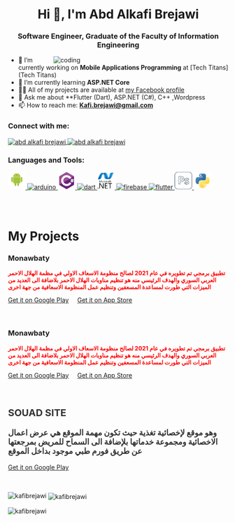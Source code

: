 <h1 align="center">Hi 👋, I'm Abd Alkafi Brejawi</h1>
<h3 align="center">Software Engineer, Graduate of the Faculty of Information Engineering</h3>

<img align="right" alt="coding" width="400" src="https://raw.githubusercontent.com/TheDudeThatCode/TheDudeThatCode/master/Assets/Developer.gif">

- 🔭 I’m currently working on **Mobile Applications Programming** at [Tech Titans](Tech Titans)
- 🌱 I’m currently learning **ASP.NET Core**
- 👨‍💻 All of my projects are available at [my Facebook profile](https://www.facebook.com/profile.php?id=100093238112145)
- 💬 Ask me about **Flutter (Dart), ASP.NET (C#), C++ ,Wordpress
- 📫 How to reach me: **Kafi.brejawi@gmail.com**

<h3 align="left">Connect with me:</h3>
<p align="left">
  <a href="https://linkedin.com/in/abd-alkafi-brejawi" target="blank">
    <img align="center" src="https://raw.githubusercontent.com/rahuldkjain/github-profile-readme-generator/master/src/images/icons/Social/linked-in-alt.svg" alt="abd alkafi brejawi" height="30" width="40" />
  </a>
  <a href="https://fb.com/abd-alkafi-brejawi" target="blank">
    <img align="center" src="https://raw.githubusercontent.com/rahuldkjain/github-profile-readme-generator/master/src/images/icons/Social/facebook.svg" alt="abd alkafi brejawi" height="30" width="40" />
  </a>
</p>

<h3 align="left">Languages and Tools:</h3>
<p align="left"> <a href="https://developer.android.com" target="_blank" rel="noreferrer"> <img src="https://raw.githubusercontent.com/devicons/devicon/master/icons/android/android-original-wordmark.svg" alt="android" width="40" height="40"/> </a> <a href="https://www.arduino.cc/" target="_blank" rel="noreferrer"> <img src="https://cdn.worldvectorlogo.com/logos/arduino-1.svg" alt="arduino" width="40" height="40"/> </a> <a href="https://www.w3schools.com/cs/" target="_blank" rel="noreferrer"> <img src="https://raw.githubusercontent.com/devicons/devicon/master/icons/csharp/csharp-original.svg" alt="csharp" width="40" height="40"/> </a> <a href="https://dart.dev" target="_blank" rel="noreferrer"> <img src="https://www.vectorlogo.zone/logos/dartlang/dartlang-icon.svg" alt="dart" width="40" height="40"/> </a> <a href="https://dotnet.microsoft.com/" target="_blank" rel="noreferrer"> <img src="https://raw.githubusercontent.com/devicons/devicon/master/icons/dot-net/dot-net-original-wordmark.svg" alt="dotnet" width="40" height="40"/> </a> <a href="https://firebase.google.com/" target="_blank" rel="noreferrer"> <img src="https://www.vectorlogo.zone/logos/firebase/firebase-icon.svg" alt="firebase" width="40" height="40"/> </a> <a href="https://flutter.dev" target="_blank" rel="noreferrer"> <img src="https://www.vectorlogo.zone/logos/flutterio/flutterio-icon.svg" alt="flutter" width="40" height="40"/> </a> <a href="https://www.photoshop.com/en" target="_blank" rel="noreferrer"> <img src="https://raw.githubusercontent.com/devicons/devicon/master/icons/photoshop/photoshop-line.svg" alt="photoshop" width="40" height="40"/> </a> <a href="https://www.python.org" target="_blank" rel="noreferrer"> <img src="https://raw.githubusercontent.com/devicons/devicon/master/icons/python/python-original.svg" alt="python" width="40" height="40"/> </a> </p>


<br> 
<br> 


<h1 align="left"  >My Projects </h1>
<div id="content">
  <h3>Monawbaty</h3>
  <p style="font-weight: bold; font-size: 13px; color: Red; /* Your preferred color */">  تطبيق برمجي تم تطويره في عام 2021 لصالح منظومة الاسعاف الاولي في مظمة الهلال الاحمر العربي السوري والهدف الرئيسي منه هو تنظيم مناوبات الهلال الاحمر بلاضافة الى العديد من الميزات التي طورت لمساعدة المسعفين وتنظيم عمل المنظومة الاسعافية من جهة اخرى</p>
  <div class="button-container">
    <a href="https://play.google.com/store/apps/details?id=com.qunfudah.marriages" class="button">Get it on Google Play</a>
    <span>&nbsp;&nbsp;&nbsp;</span><!-- Spaces added -->
    <a href="https://www.apple.com/app-store/" class="button">Get it on App Store</a>
  </div>
</div>


<br> 
<br>    


<div id="content">
  <h3>Monawbaty</h3>
  <p style="font-weight: bold; font-size: 13px; color: Red; /* Your preferred color */">  تطبيق برمجي تم تطويره في عام 2021 لصالح منظومة الاسعاف الاولي في مظمة الهلال الاحمر العربي السوري والهدف الرئيسي منه هو تنظيم مناوبات الهلال الاحمر بلاضافة الى العديد من الميزات التي طورت لمساعدة المسعفين وتنظيم عمل المنظومة الاسعافية من جهة اخرى</p>
  <div class="button-container">
    <a href="https://play.google.com/store/apps/details?id=com.qunfudah.marriages" class="button">Get it on Google Play</a>
    <span>&nbsp;&nbsp;&nbsp;</span><!-- Spaces added -->
    <a href="https://www.apple.com/app-store/" class="button">Get it on App Store</a>
  </div>
</div>

<br> 
<br>    

<div id="content">
  <h3 style="font-size: 22px; /* Your preferred font size */ font-weight: bold; color: #333; /* Your preferred color */">SOUAD SITE</h3>
  <p style="font-weight: bold; font-size: 18px; color: #333; /* Your preferred color */">  وهو موقع لإخصائية تغذية حيث تكون مهمة الموقع هي عرض اعمال الاخصائية ومجموعة خدماتها بلإضافة الى السماح للمريض بمرجعتها عن طريق فورم طبي موجود بداخل الموقع   </p>
  <div class="button-container">
    <a href="https://dietitian-souad.com" class="button">Get it on Google Play</a>
    <span>&nbsp;&nbsp;&nbsp;</span><!-- Spaces added -->
  </div>
</div>

<br> 
<br> 






<!-- GitHub stats -->
<p><img align="left" src="https://github-readme-stats.vercel.app/api/top-langs?username=kafibrejawi&show_icons=true&locale=en&layout=compact" alt="kafibrejawi" /></p>
<p>&nbsp;<img align="center" src="https://github-readme-stats.vercel.app/api?username=kafibrejawi&show_icons=true&locale=en" alt="kafibrejawi" /></p>
<p><img align="center" src="https://github-readme-streak-stats.herokuapp.com/?user=kafibrejawi&" alt="kafibrejawi" /></p>
